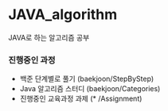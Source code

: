 # JAVA_algorithm
JAVA로 하는 알고리즘 공부

### 진행중인 과정
- 백준 단계별로 풀기 (baekjoon/StepByStep)
- Java 알고리즘 스터디 (baekjoon/Categories)
- 진행중인 교육과정 과제 (* /Assignment)
